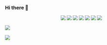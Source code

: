 ### Hi there 👋

<!--
**LeeHosik/LeeHosik** is a ✨ _special_ ✨ repository because its `README.md` (this file) appears on your GitHub profile.

Here are some ideas to get you started:

- 🔭 I’m currently working on ...
- 🌱 I’m currently learning ...
- 👯 I’m looking to collaborate on ...
- 🤔 I’m looking for help with ...
- 💬 Ask me about ...
- 📫 How to reach me: ...
- 😄 Pronouns: ...
- ⚡ Fun fact: ...
-->

<div align="center">
	<img src="https://img.shields.io/badge/Java-007396?style=flat&logo=Java&logoColor=white" />
	<img src="https://img.shields.io/badge/Python-3776AB?style=flat&logo=Python&logoColor=white" />
	<img src="https://img.shields.io/badge/Spring Boot-6DB33F?style=flat&logo=Spring Boot&logoColor=white" />
		<img src="https://img.shields.io/badge/R-#276DC3?style=flat&logo=R&logoColor=white" />
		<img src="https://img.shields.io/badge/Python-3776AB?style=flat&logo=Python&logoColor=white" />
		<img src="https://img.shields.io/badge/Python-3776AB?style=flat&logo=Python&logoColor=white" />
		<img src="https://img.shields.io/badge/Python-3776AB?style=flat&logo=Python&logoColor=white" />
	
</div>


<img src="https://github-readme-stats.vercel.app/api/top-langs/?username=LeeHosik&layout=compact"><br><br>
<img src="https://github-readme-stats.vercel.app/api?username=LeeHosik&show_icons=true">
